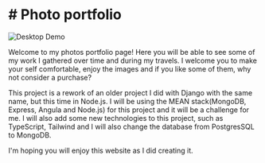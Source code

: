 # # Photo portfolio

![Desktop Demo](https://res.cloudinary.com/drtxn8d5t/image/upload/v1609721113/photo-portfolio/display-images/mockup_aso6tx.png "Desktop Demo")

Welcome to my photos portfolio page! Here you will be able to see some of my work I gathered over time and during my travels. I welcome you to make your self comfortable, enjoy the images and if you like some of them, why not consider a purchase?

This project is a rework of an older project I did with Django with the same name, but this time in Node.js. I will be using the MEAN stack(MongoDB, Express, Angula and Node.js) for this project and it will be a challenge for me. I will also add some new technologies to this project, such as TypeScript, Tailwind and I will also change the database from PostgresSQL to MongoDB.

I'm hoping you will enjoy this website as I did creating it.